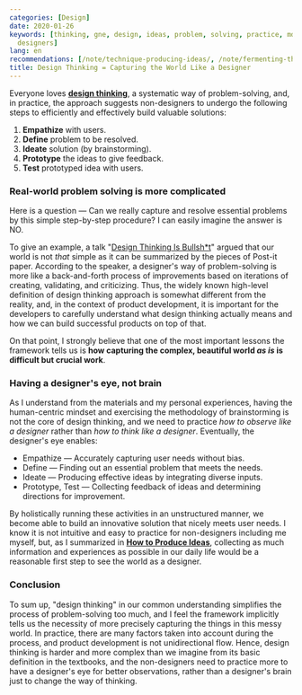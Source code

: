 ```yaml
---
categories: [Design]
date: 2020-01-26
keywords: [thinking, gne, design, ideas, problem, solving, practice, mdash, designer,
  designers]
lang: en
recommendations: [/note/technique-producing-ideas/, /note/fermenting-thoughts/, /note/language-as-a-design-tool/]
title: Design Thinking = Capturing the World Like a Designer
---
```


Everyone loves **[design thinking](https://designthinking.ideo.com)**, a systematic way of problem-solving, and, in practice, the approach suggests non-designers to undergo the following steps to efficiently and effectively build valuable solutions:

1. **Empathize** with users.
2. **Define** problem to be resolved.
3. **Ideate** solution (by brainstorming).
4. **Prototype** the ideas to give feedback.
5. **Test** prototyped idea with users.

### Real-world problem solving is more complicated

Here is a question &mdash; Can we really capture and resolve essential problems by this simple step-by-step procedure? I can easily imagine the answer is NO.

To give an example, a talk "[Design Thinking Is Bullsh*t](https://99u.adobe.com/videos/55967/natasha-jen-design-thinking-is-bullshit)" argued that our world is not *that* simple as it can be summarized by the pieces of Post-it paper. According to the speaker, a designer's way of problem-solving is more like a back-and-forth process of improvements based on iterations of creating, validating, and criticizing. Thus, the widely known high-level definition of design thinking approach is somewhat different from the reality, and, in the context of product development, it is important for the developers to carefully understand what design thinking actually means and how we can build successful products on top of that.

On that point, I strongly believe that one of the most important lessons the framework tells us is **how capturing the complex, beautiful world *as is* is difficult but crucial work**. 

### Having a designer's eye, not brain

As I understand from the materials and my personal experiences, having the human-centric mindset and exercising the methodology of brainstorming is not the core of design thinking, and we need to practice *how to observe like a designer* rather than *how to think like a designer*. Eventually, the designer's eye enables:

- Empathize &mdash; Accurately capturing user needs without bias.
- Define &mdash; Finding out an essential problem that meets the needs.
- Ideate &mdash; Producing effective ideas by integrating diverse inputs.
- Prototype, Test &mdash; Collecting feedback of ideas and determining directions for improvement.

By holistically running these activities in an unstructured manner, we become able to build an innovative solution that nicely meets user needs. I know it is not intuitive and easy to practice for non-designers including me myself, but, as I summarized in **[How to Produce Ideas](/note/technique-producing-ideas)**, collecting as much information and experiences as possible in our daily life would be a reasonable first step to see the world as a designer.

### Conclusion

To sum up, "design thinking" in our common understanding simplifies the process of problem-solving too much, and I feel the framework implicitly tells us the necessity of more precisely capturing the things in this messy world. In practice, there are many factors taken into account during the process, and product development is not unidirectional flow. Hence, design thinking is harder and more complex than we imagine from its basic definition in the textbooks, and the non-designers need to practice more to have a designer's eye for better observations, rather than a designer's brain just to change the way of thinking.